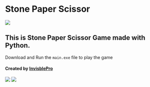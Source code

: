 # Stone Paper Scissor

[![](https://img.shields.io/badge/Game%3A-StonePaperScissor-red?style=for-the-badge)](https://github.com/InvisiblePro/StonePaperScissor)

## This is Stone Paper Scissor Game made with Python.

Download and Run the `main.exe` file to play the game

#### Created by [InvisblePro](https://github.com/InvisiblePro) 
[![](https://img.shields.io/badge/GitHub-InvisiblePro-blue?logo=github)](https://github.com/InvisiblePro)  [![](https://img.shields.io/badge/Contributer-@Idhant-blue?logo=github)](https://github.com/Idhant-6)
